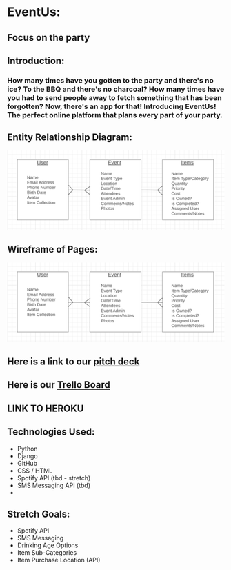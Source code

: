 # EventUs: 
## Focus on the party

## Introduction:
### How many times have you gotten to the party and there's no ice?  To the BBQ and there's no charcoal?  How many times have you had to send people away to fetch something that has been forgotten?  Now, there's an app for that! Introducing EventUs!  The perfect online platform that plans every part of your party.

## Entity Relationship Diagram:
![ERD image](assets/wireframe2.png)
## Wireframe of Pages:
![Page layout wireframe](assets/wireframe2.png)

## Here is a link to our [pitch deck](https://docs.google.com/presentation/d/1OT_RDEHj0WkTT491Q2uGVndk18ljhklRSpTLNGARV9c/edit?usp=sharing)
## Here is our [Trello Board](https://trello.com/b/7x3lbQZp/unit-3-project-sei)

## LINK TO HEROKU

## Technologies Used:
- Python
- Django
- GitHub
- CSS / HTML
- Spotify API (tbd - stretch)
- SMS Messaging API (tbd)
- 

## Stretch Goals:
- Spotify API
- SMS Messaging 
- Drinking Age Options
- Item Sub-Categories
- Item Purchase Location (API)

